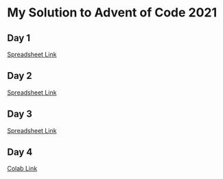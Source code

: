 # My Solution to Advent of Code 2021


## Day 1

[Spreadsheet Link](https://docs.google.com/spreadsheets/d/1MkvBh5Vl2hhyutCBpno5L7WX3MinDvmqkIZ4Tt8s3o0/edit?usp=sharing)


## Day 2

[Spreadsheet Link](https://docs.google.com/spreadsheets/d/1_n3rawf2udb9ns_BLXgKXOkyqLzA_vj76PZL06byYGk/edit?usp=sharing)


## Day 3
[Spreadsheet Link](https://docs.google.com/spreadsheets/d/17tInDTdQo222huNx7Jqo40K94ZBu5V_8ky0GGdxrXSc/edit?usp=sharing)


## Day 4
[Colab Link](https://colab.research.google.com/drive/1_1kzGpcgUWCVzT9vMiO7GvNTUZf1T_Wq?usp=sharing)
